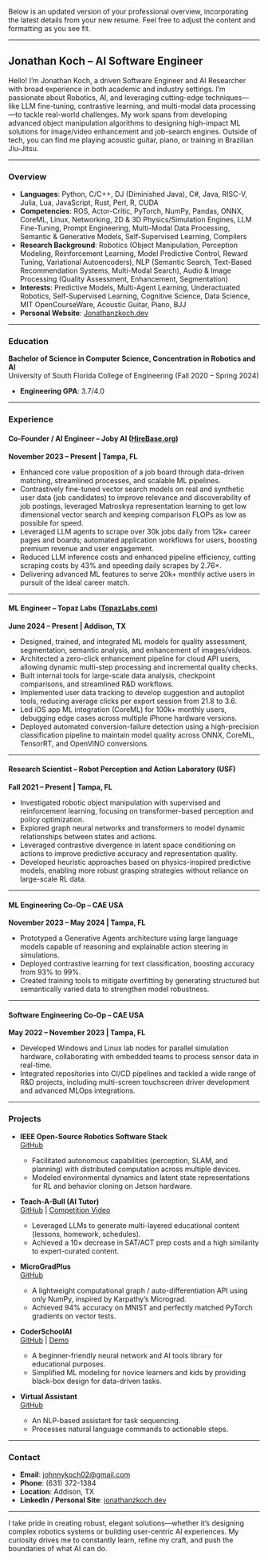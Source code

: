 Below is an updated version of your professional overview, incorporating the latest details from your new resume. Feel free to adjust the content and formatting as you see fit.

---

## Jonathan Koch – AI Software Engineer

Hello! I’m Jonathan Koch, a driven Software Engineer and AI Researcher with broad experience in both academic and industry settings. I’m passionate about Robotics, AI, and leveraging cutting-edge techniques—like LLM fine-tuning, contrastive learning, and multi-modal data processing—to tackle real-world challenges. My work spans from developing advanced object manipulation algorithms to designing high-impact ML solutions for image/video enhancement and job-search engines. Outside of tech, you can find me playing acoustic guitar, piano, or training in Brazilian Jiu-Jitsu.

---

### Overview

- **Languages**: Python, C/C++, DJ (Diminished Java), C#, Java, RISC-V, Julia, Lua, JavaScript, Rust, Perl, R, CUDA  
- **Competencies**: ROS, Actor-Critic, PyTorch, NumPy, Pandas, ONNX, CoreML, Linux, Networking, 2D & 3D Physics/Simulation Engines, LLM Fine-Tuning, Prompt Engineering, Multi-Modal Data Processing, Semantic & Generative Models, Self-Supervised Learning, Compilers  
- **Research Background**: Robotics (Object Manipulation, Perception Modeling, Reinforcement Learning, Model Predictive Control, Reward Tuning, Variational Autoencoders), NLP (Semantic Search, Text-Based Recommendation Systems, Multi-Modal Search), Audio & Image Processing (Quality Assessment, Enhancement, Segmentation)  
- **Interests**: Predictive Models, Multi-Agent Learning, Underactuated Robotics, Self-Supervised Learning, Cognitive Science, Data Science, MIT OpenCourseWare, Acoustic Guitar, Piano, BJJ  
- **Personal Website**: [Jonathanzkoch.dev](https://jonathanzkoch.dev/)

---

### Education

**Bachelor of Science in Computer Science, Concentration in Robotics and AI**  
University of South Florida College of Engineering (Fall 2020 – Spring 2024)  
- **Engineering GPA**: 3.7/4.0

---

### Experience

#### Co-Founder / AI Engineer – Joby AI ([HireBase.org](https://hirebase.org/))  
**November 2023 – Present | Tampa, FL**  
- Enhanced core value proposition of a job board through data-driven matching, streamlined processes, and scalable ML pipelines.  
- Contrastively fine-tuned vector search models on real and synthetic user data (job candidates) to improve relevance and discoverability of job postings, leveraged Matroskya representation learning to get low dimensional vector search and keeping comparison FLOPs as low as possible for speed.  
- Leveraged LLM agents to scrape over 30k jobs daily from 12k+ career pages and boards; automated application workflows for users, boosting premium revenue and user engagement.  
- Reduced LLM inference costs and enhanced pipeline efficiency, cutting scraping costs by 43% and speeding daily scrapes by 2.76×.  
- Delivering advanced ML features to serve 20k+ monthly active users in pursuit of the ideal career match.

---

#### ML Engineer – Topaz Labs ([TopazLabs.com](https://topazlabs.com/))  
**June 2024 – Present | Addison, TX**  
- Designed, trained, and integrated ML models for quality assessment, segmentation, semantic analysis, and enhancement of images/videos.  
- Architected a zero-click enhancement pipeline for cloud API users, allowing dynamic multi-step processing and incremental quality checks.  
- Built internal tools for large-scale data analysis, checkpoint comparisons, and streamlined R&D workflows.  
- Implemented user data tracking to develop suggestion and autopilot tools, reducing average clicks per export session from 21.8 to 3.6.  
- Led iOS app ML integration (CoreML) for 100k+ monthly users, debugging edge cases across multiple iPhone hardware versions.  
- Deployed automated conversion-failure detection using a high-precision classification pipeline to maintain model quality across ONNX, CoreML, TensorRT, and OpenVINO conversions.

---

#### Research Scientist – Robot Perception and Action Laboratory (USF)  
**Fall 2021 – Present | Tampa, FL**  
- Investigated robotic object manipulation with supervised and reinforcement learning, focusing on transformer-based perception and policy optimization.  
- Explored graph neural networks and transformers to model dynamic relationships between states and actions.  
- Leveraged contrastive divergence in latent space conditioning on actions to improve predictive accuracy and representation quality.  
- Developed heuristic approaches based on physics-inspired predictive models, enabling more robust grasping strategies without reliance on large-scale RL data.

---

#### ML Engineering Co-Op – CAE USA  
**November 2023 – May 2024 | Tampa, FL**  
- Prototyped a Generative Agents architecture using large language models capable of reasoning and explainable action steering in simulations.  
- Deployed contrastive learning for text classification, boosting accuracy from 93% to 99%.  
- Created training tools to mitigate overfitting by generating structured but semantically varied data to strengthen model robustness.

---

#### Software Engineering Co-Op – CAE USA  
**May 2022 – November 2023 | Tampa, FL**  
- Developed Windows and Linux lab nodes for parallel simulation hardware, collaborating with embedded teams to process sensor data in real-time.  
- Integrated repositories into CI/CD pipelines and tackled a wide range of R&D projects, including multi-screen touchscreen driver development and advanced MLOps integrations.

---

### Projects

- **IEEE Open-Source Robotics Software Stack**  
  [GitHub](https://github.com/USF-IEEE/)  
  - Facilitated autonomous capabilities (perception, SLAM, and planning) with distributed computation across multiple devices.  
  - Modeled environmental dynamics and latent state representations for RL and behavior cloning on Jetson hardware.

- **Teach-A-Bull (AI Tutor)**  
  [GitHub](https://github.com/USF-IEEE/AITutor-Backend/blob/main/README.md) | [Competition Video](https://www.instagram.com/reel/CdJ00oyvc0V/)  
  - Leveraged LLMs to generate multi-layered educational content (lessons, homework, schedules).  
  - Achieved a 10× decrease in SAT/ACT prep costs and a high similarity to expert-curated content.

- **MicroGradPlus**  
  [GitHub](https://github.com/Johnnykoch02/MicroGradPlus)  
  - A lightweight computational graph / auto-differentiation API using only NumPy, inspired by Karpathy’s Micrograd.  
  - Achieved 94% accuracy on MNIST and perfectly matched PyTorch gradients on vector tests.

- **CoderSchoolAI**  
  [GitHub](https://github.com/theCoderSchoolTampa/CoderSchoolAI/blob/master/README.md) | [Demo](https://youtu.be/_cpspql8Chw?si=IlI8mxfdjF8rDdph)  
  - A beginner-friendly neural network and AI tools library for educational purposes.  
  - Simplified ML modeling for novice learners and kids by providing black-box design for data-driven tasks.

- **Virtual Assistant**  
  [GitHub](https://github.com/Johnnykoch02/VirtualAssistant/blob/main/README.md)  
  - An NLP-based assistant for task sequencing.  
  - Processes natural language commands to actionable steps.

---

### Contact

- **Email**: [johnnykoch02@gmail.com](mailto:johnnykoch02@gmail.com)  
- **Phone**: (631) 372-1384  
- **Location**: Addison, TX  
- **LinkedIn / Personal Site**: [jonathanzkoch.dev](https://jonathanzkoch.dev/home)

---

I take pride in creating robust, elegant solutions—whether it’s designing complex robotics systems or building user-centric AI experiences. My curiosity drives me to constantly learn, refine my craft, and push the boundaries of what AI can do.
